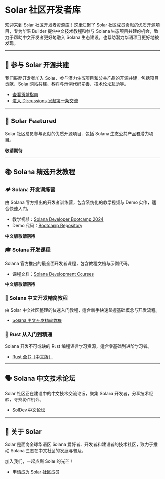 # Solar 社区开发者库

欢迎来到 Solar 社区开发者资源库！这里汇聚了 Solar 社区成员贡献的优质开源项目，专为华语 Builder 提供中文技术教程和参与 Solana 生态项目共建的机会，致力于帮助中文开发者更好地融入 Solana 生态建设，也帮助潜力华语项目更好地被发现。

---

## 🤝 参与 Solar 开源共建

我们鼓励开发者加入 Solar，参与潜力生态项目和公共产品的开源共建，包括项目贡献、Solar 网站共建、教程与示例代码完善、技术论坛互助等。

- [查看贡献指南](CONTRIBUTING.md)
- [进入 Discussions 发起第一条交流](https://github.com/Solana-ZH/discussions)

---

## 🌟 Solar Featured 

Solar 社区成员参与贡献的优质开源项目，包括 Solana 生态公共产品和潜力项目。

**敬请期待**

---

## 📚 Solana 精选开发教程

### 🏕️ Solana 开发训练营
由 Solana 官方推出的开发者训练营，包含系统化的教学视频与 Demo 实作，适合快速入门。

- 教学视频：[Solana Developer Bootcamp 2024](https://www.youtube.com/watch?v=amAq-WHAFs8&list=PLilwLeBwGuK7HN8ZnXpGAD9q6i4syhnVc&index=1)
- Demo 代码：[Bootcamp Repository](https://github.com/solana-developers/developer-bootcamp-2024)

**中文版敬请期待**

### 🎓 Solana 开发课程
Solana 官方推出的最全面开发者课程，包含教程文档与示例代码。

- 课程文档：[Solana Development Courses](https://solana.com/developers/courses)

**中文版敬请期待**

### 📖 Solana 中文开发精简教程
由 Solar 中文社区整理的快速入门教程，适合新手快速掌握基础概念与开发流程。

- [Solana 中文开发精简教程](https://www.solanazh.com/)

### 🦀 Rust 从入门到精通
Solana 开发不可或缺的 Rust 编程语言学习资源，适合零基础到进阶学习者。

- [Rust 全书（中文版）](https://course.rs/about-book.html)

---

## 🗣️ Solana 中文技术论坛

Solar 社区正在建设中的中文技术交流论坛，聚集 Solana 开发者，分享技术经验，寻找协作机会。

- [SolDev 中文论坛](https://soldev.cn/)

---

## 🚀 关于 Solar

Solar 是面向全球华语区 Solana 爱好者、开发者和建设者的技术社区，致力于推动 Solana 生态在中文社区的发展与普及。

加入我们，一起点燃 Solar 的光芒！

- [申请成为 Solar 社区成员](https://docs.google.com/forms/u/1/d/e/1FAIpQLSdwQOjHyctNqpP4FlE6G_tSPUdpWwnIqqGp4SY7CThyfxByIA/viewform?usp=send_form)
